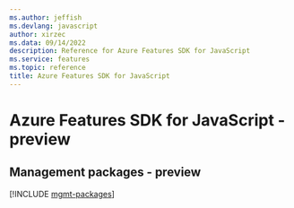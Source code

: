 ```yaml
---
ms.author: jeffish
ms.devlang: javascript
author: xirzec
ms.data: 09/14/2022
description: Reference for Azure Features SDK for JavaScript
ms.service: features
ms.topic: reference
title: Azure Features SDK for JavaScript
---
```

# Azure Features SDK for JavaScript - preview

## Management packages - preview
[!INCLUDE [mgmt-packages](features-mgmt-index.md)]